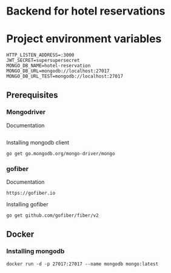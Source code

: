 # Backend for hotel reservations

# Project environment variables
```
HTTP_LISTEN_ADDRESS=:3000
JWT_SECRET=supersupersecret
MONGO_DB_NAME=hotel-reservation
MONGO_DB_URL=mongodb://localhost:27017
MONGO_DB_URL_TEST=mongodb://localhost:27017
```

## Prerequisites
### Mongodriver
Documentation
```
```

Installing mongodb client
```
go get go.mongodb.org/mongo-driver/mongo
```

### gofiber
Documentation
```
https://gofiber.io
```

Installing gofiber
```
go get github.com/gofiber/fiber/v2
```

## Docker
### Installing mongodb
```
docker run -d -p 27017:27017 --name mongodb mongo:latest
```
